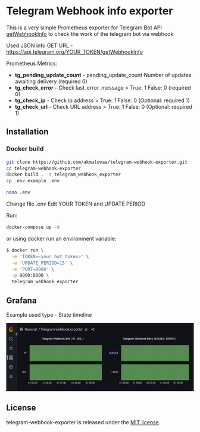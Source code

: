 # Telegram Webhook info exporter

This is a very simple Prometheus exporter for Telegram Bot API [getWebhookInfo](https://core.telegram.org/bots/api#webhookinfo) to check the work of the telegram bot via webhook


Used JSON info GET URL - https://api.telegram.org/YOUR_TOKEN/getWebhookInfo

Prometheus Metrics:
- **tg_pending_update_count** - pending_update_count Number of updates awaiting delivery (required 0)
- **tg_check_error** - Check last_error_message > True: 1 False: 0 (required 0)
- **tg_check_ip** - Check ip address > True: 1 False: 0 (Optional: required 1)
- **tg_check_url** - Check URL address > True: 1 False: 0 (Optional: required 1)

## Installation


### Docker build

```bash
git clone https://github.com/akmalovaa/telegram-webhook-exporter.git
cd telegram-webhook-exporter
docker build . -t telegram_webhook_exporter
cp .env.example .env
```
```bash
nano .env
```
Change file .env
Edit YOUR TOKEN and UPDATE PERIOD

Run:

```bash
docker-compose up -d
```
or using docker run an environment variable:

```bash
$ docker run \
  -e 'TOKEN=<your bot token>' \
  -e 'UPDATE_PERIOD=15' \
  -e 'PORT=8000' \
  -p 8000:8000 \
  telegram_webhook_exporter
```

## Grafana
Example used type - State timeline

![telegram-webhook-exporter](https://github.com/akmalovaa/telegram-webhook-exporter/blob/master/telegram-webhook-exporter.png)



## License

telegram-webhook-exporter is released under the [MIT license](LICENSE).
